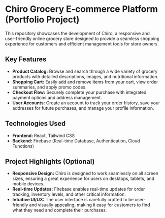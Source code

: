 # Chiro Grocery E-commerce Platform (Portfolio Project)

<!-- ![Chiro Logo or Screenshot] (Replace with actual image) -->

This repository showcases the development of Chiro, a responsive and user-friendly online grocery store designed to provide a seamless shopping experience for customers and efficient management tools for store owners.

## Key Features

* **Product Catalog:** Browse and search through a wide variety of grocery products with detailed descriptions, images, and nutritional information.
* **Shopping Cart:** Easily add and remove items from your cart, view order summaries, and apply promo codes.
* **Checkout Flow:** Securely complete your purchase with integrated payment options and address management.
* **User Accounts:** Create an account to track your order history, save your addresses for future purchases, and manage your profile information.


## Technologies Used

* **Frontend:** React, Tailwind CSS
* **Backend:** Firebase (Real-time Database, Authentication, Cloud Functions)


## Project Highlights (Optional)

* **Responsive Design:**  Chiro is designed to work seamlessly on all screen sizes, ensuring a great experience for users on desktops, tablets, and mobile devices.
* **Real-time Updates:** Firebase enables real-time updates for order tracking, inventory levels, and other critical information.
* **Intuitive UI/UX:** The user interface is carefully crafted to be user-friendly and visually appealing, making it easy for customers to find what they need and complete their purchases.
